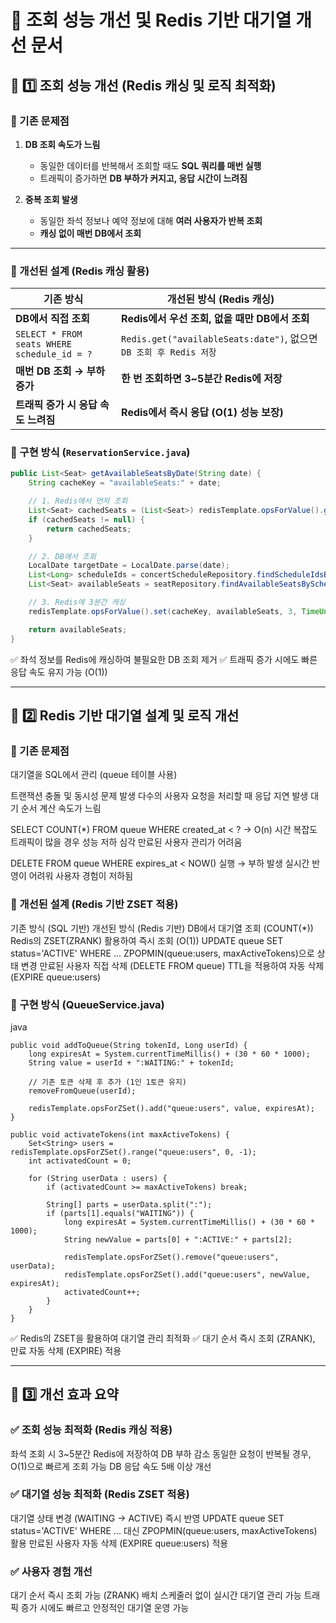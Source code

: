 # 🚀 조회 성능 개선 및 Redis 기반 대기열 개선 문서

## 📌 1️⃣ 조회 성능 개선 (Redis 캐싱 및 로직 최적화)

### 🔹 기존 문제점
1. **DB 조회 속도가 느림**
    - 동일한 데이터를 반복해서 조회할 때도 **SQL 쿼리를 매번 실행**
    - 트래픽이 증가하면 **DB 부하가 커지고, 응답 시간이 느려짐**

2. **중복 조회 발생**
    - 동일한 좌석 정보나 예약 정보에 대해 **여러 사용자가 반복 조회**
    - **캐싱 없이 매번 DB에서 조회**

---

### 🔹 개선된 설계 (Redis 캐싱 활용)

| 기존 방식 | 개선된 방식 (Redis 캐싱) |
|------|------|
| **DB에서 직접 조회** | **Redis에서 우선 조회, 없을 때만 DB에서 조회** |
| `SELECT * FROM seats WHERE schedule_id = ?` | `Redis.get("availableSeats:date")`, 없으면 `DB 조회 후 Redis 저장` |
| **매번 DB 조회 → 부하 증가** | **한 번 조회하면 3~5분간 Redis에 저장** |
| **트래픽 증가 시 응답 속도 느려짐** | **Redis에서 즉시 응답 (O(1) 성능 보장)** |

### 📌 구현 방식 (`ReservationService.java`)
```java
public List<Seat> getAvailableSeatsByDate(String date) {
    String cacheKey = "availableSeats:" + date;

    // 1. Redis에서 먼저 조회
    List<Seat> cachedSeats = (List<Seat>) redisTemplate.opsForValue().get(cacheKey);
    if (cachedSeats != null) {
        return cachedSeats;
    }

    // 2. DB에서 조회
    LocalDate targetDate = LocalDate.parse(date);
    List<Long> scheduleIds = concertScheduleRepository.findScheduleIdsByDate(targetDate);
    List<Seat> availableSeats = seatRepository.findAvailableSeatsByScheduleIds(scheduleIds);

    // 3. Redis에 3분간 캐싱
    redisTemplate.opsForValue().set(cacheKey, availableSeats, 3, TimeUnit.MINUTES);

    return availableSeats;
}
```
✅ 좌석 정보를 Redis에 캐싱하여 불필요한 DB 조회 제거
✅ 트래픽 증가 시에도 빠른 응답 속도 유지 가능 (O(1))

---

## 📌 2️⃣ Redis 기반 대기열 설계 및 로직 개선
### 🔹 기존 문제점
대기열을 SQL에서 관리 (queue 테이블 사용)

트랜잭션 충돌 및 동시성 문제 발생
다수의 사용자 요청을 처리할 때 응답 지연 발생
대기 순서 계산 속도가 느림

SELECT COUNT(*) FROM queue WHERE created_at < ? → O(n) 시간 복잡도
트래픽이 많을 경우 성능 저하 심각
만료된 사용자 관리가 어려움

DELETE FROM queue WHERE expires_at < NOW() 실행 → 부하 발생
실시간 반영이 어려워 사용자 경험이 저하됨
### 🔹 개선된 설계 (Redis 기반 ZSET 적용)
기존 방식 (SQL 기반)	개선된 방식 (Redis 기반)
DB에서 대기열 조회 (COUNT(*))	Redis의 ZSET(ZRANK) 활용하여 즉시 조회 (O(1))
UPDATE queue SET status='ACTIVE' WHERE ...	ZPOPMIN(queue:users, maxActiveTokens)으로 상태 변경
만료된 사용자 직접 삭제 (DELETE FROM queue)	TTL을 적용하여 자동 삭제 (EXPIRE queue:users)

###  📌 구현 방식 (QueueService.java)
java
```
public void addToQueue(String tokenId, Long userId) {
    long expiresAt = System.currentTimeMillis() + (30 * 60 * 1000);
    String value = userId + ":WAITING:" + tokenId;

    // 기존 토큰 삭제 후 추가 (1인 1토큰 유지)
    removeFromQueue(userId);

    redisTemplate.opsForZSet().add("queue:users", value, expiresAt);
}

public void activateTokens(int maxActiveTokens) {
    Set<String> users = redisTemplate.opsForZSet().range("queue:users", 0, -1);
    int activatedCount = 0;

    for (String userData : users) {
        if (activatedCount >= maxActiveTokens) break;

        String[] parts = userData.split(":");
        if (parts[1].equals("WAITING")) {
            long expiresAt = System.currentTimeMillis() + (30 * 60 * 1000);
            String newValue = parts[0] + ":ACTIVE:" + parts[2];

            redisTemplate.opsForZSet().remove("queue:users", userData);
            redisTemplate.opsForZSet().add("queue:users", newValue, expiresAt);
            activatedCount++;
        }
    }
}
```
✅ Redis의 ZSET을 활용하여 대기열 관리 최적화
✅ 대기 순서 즉시 조회 (ZRANK), 만료 자동 삭제 (EXPIRE) 적용

---

## 📌 3️⃣ 개선 효과 요약
### ✅ 조회 성능 최적화 (Redis 캐싱 적용)

좌석 조회 시 3~5분간 Redis에 저장하여 DB 부하 감소
동일한 요청이 반복될 경우, O(1)으로 빠르게 조회 가능
DB 응답 속도 5배 이상 개선
### ✅ 대기열 성능 최적화 (Redis ZSET 적용)

대기열 상태 변경 (WAITING → ACTIVE) 즉시 반영
UPDATE queue SET status='ACTIVE' WHERE ... 대신 ZPOPMIN(queue:users, maxActiveTokens) 활용
만료된 사용자 자동 삭제 (EXPIRE queue:users) 적용
### ✅ 사용자 경험 개선

대기 순서 즉시 조회 가능 (ZRANK)
배치 스케줄러 없이 실시간 대기열 관리 가능
트래픽 증가 시에도 빠르고 안정적인 대기열 운영 가능